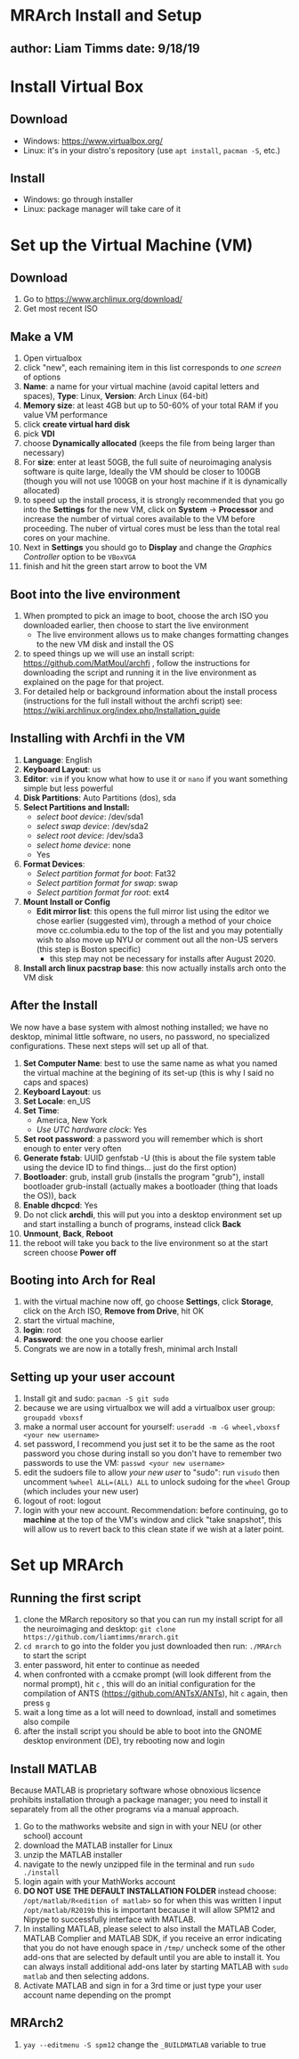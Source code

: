 # MRArch Install and Setup
author: Liam Timms
date: 9/18/19
---

# Install Virtual Box
## Download
* Windows: https://www.virtualbox.org/
* Linux: it's in your distro's repository (use `apt install`, `pacman -S`, etc.)

## Install
* Windows: go through installer
* Linux: package manager will take care of it

# Set up the Virtual Machine (VM)
## Download
1. Go to https://www.archlinux.org/download/
2. Get most recent ISO

## Make a VM
1. Open virtualbox
2. click "new", each remaining item in this list corresponds to *one screen* of options
3. **Name**: a name for your virtual machine (avoid capital letters and spaces), **Type**: Linux, **Version**: Arch Linux (64-bit)
4. **Memory size**: at least 4GB but up to 50-60% of your total RAM if you value VM performance
5. click **create virtual hard disk**
6. pick **VDI**
7. choose **Dynamically allocated** (keeps the file from being larger than necessary)
8. For **size**: enter at least 50GB, the full suite of neuroimaging analysis software is quite large, Ideally the VM should be closer to 100GB (though you will not use 100GB on your host machine if it is dynamically allocated)
9. to speed up the install process, it is strongly recommended that you go into the **Settings** for the new VM, click on **System** -> **Processor** and increase the number of virtual cores available to the VM before proceeding. The nuber of virtual cores must be less than the total real cores on your machine.
10. Next in **Settings** you should go to **Display** and change the *Graphics Controller* option to be `VBoxVGA`
11. finish and hit the green start arrow to boot the VM

## Boot into the live environment
1. When prompted to pick an image to boot, choose the arch ISO you downloaded earlier, then choose to start the live environment
    * The live environment allows us to make changes formatting changes to the new VM disk and install the OS
3. to speed things up we will use an install script: https://github.com/MatMoul/archfi , follow the instructions for downloading the script and running it in the live environment as explained on the page for that project.
5. For detailed help or background information about the install process (instructions for the full install without the archfi script) see: https://wiki.archlinux.org/index.php/Installation_guide

## Installing with Archfi in the VM
1. **Language**: English
2. **Keyboard Layout**: us
3. **Editor**: `vim` if you know what how to use it or `nano` if you want something simple but less powerful
4. **Disk Partitions**: Auto Partitions (dos), sda
5. **Select Partitions and Install:**
    * *select boot device*: /dev/sda1
    * *select swap device*: /dev/sda2
    * *select root device*: /dev/sda3
    * *select home device*: none
    * Yes
6. **Format Devices**:
    * *Select partition format for boot*: Fat32
    * *Select partition format for swap*: swap
    * *Select partition format for root*: ext4
7. **Mount Install or Config**
    * **Edit mirror list**: this opens the full mirror list using the editor we chose earlier (suggested vim), through a method of your choice move cc.columbia.edu to the top of the list and you may potentially wish to also move up NYU or comment out all the non-US servers (this step is Boston specific)
        + this step may not be necessary for installs after August 2020.
8. **Install arch linux pacstrap base**: this now actually installs arch onto the VM disk

## After the Install

We now have a base system with almost nothing installed; we have no desktop, minimal little software, no users, no password, no specialized configurations. These next steps will set up all of that.

1. **Set Computer Name**: best to use the same name as what you named the virtual machine at the begining of its set-up (this is why I said no caps and spaces)
2. **Keyboard Layout**: us
3. **Set Locale**: en\_US
4. **Set Time**:
    * America, New York
    * *Use UTC hardware clock*: Yes
5. **Set root password**: a password you will remember which is short enough to enter very often
6. **Generate fstab**: UUID genfstab -U (this is about the file system table using the device ID to find things... just do the first option)
7. **Bootloader**: grub, install grub (installs the program "grub"), install bootloader grub-install (actually makes a bootloader (thing that loads the OS)), back
8. **Enable dhcpcd**: Yes
9. Do not click **archdi**, this will put you into a desktop environment set up and start installing a bunch of programs, instead click **Back**
10. **Unmount**, **Back**, **Reboot**
11. the reboot will take you back to the live environment so at the start screen choose **Power off**

## Booting into Arch for Real
1. with the virtual machine now off, go choose **Settings**, click **Storage**, click on the Arch ISO, **Remove from Drive**, hit OK
2. start the virtual machine,
3. **login**: root
4. **Password**: the one you choose earlier
5. Congrats we are now in a totally fresh, minimal arch Install

## Setting up your user account
1. Install git and sudo: `pacman -S git sudo`
2. because we are using virtualbox we will add a virtualbox user group: `groupadd vboxsf`
2. make a normal user account for yourself: `useradd -m -G wheel,vboxsf <your new username>`
3. set password, I recommend you just set it to be the same as the root password you chose during install so you don't have to remember two passwords to use the VM: `passwd <your new username>`
4. edit the sudoers file to allow *your new user* to "sudo": run `visudo` then uncomment `%wheel ALL=(ALL) ALL` to unlock sudoing for the `wheel` Group (which includes your new user)
4. logout of root: logout
5. login with your new account. Recommendation: before continuing, go to **machine** at the top of the VM's window and click "take snapshot", this will allow us to revert back to this clean state if we wish at a later point.

# Set up MRArch
## Running the first script
1. clone the MRarch repository so that you can run my install script for all the neuroimaging and desktop: `git clone https://github.com/liamtimms/mrarch.git`
2. `cd mrarch` to go into the folder you just downloaded then run: `./MRArch` to start the script
3. enter password, hit enter to continue as needed
4. when confronted with a ccmake prompt (will look different from the normal prompt), hit `c` , this will do an initial configuration for the compilation of ANTS (https://github.com/ANTsX/ANTs), hit `c` again, then press `g`
4. wait a long time as a lot will need to download, install and sometimes also compile
5. after the install script you should be able to boot into the GNOME desktop environment (DE), try rebooting now and login

## Install MATLAB
Because MATLAB is proprietary software whose obnoxious licsence prohibits installation through a package manager; you need to install it separately from all the other programs via a manual approach.

1. Go to the mathworks website and sign in with your NEU (or other school) account
2. download the MATLAB installer for Linux
3. unzip the MATLAB installer
4. navigate to the newly unzipped file in the terminal and run `sudo ./install`
5. login again with your MathWorks account
6. **DO NOT USE THE DEFAULT INSTALLATION FOLDER** instead choose: `/opt/matlab/R<edition of matlab>` so for when this was written I input `/opt/matlab/R2019b` this is important because it will allow SPM12 and Nipype to successfully interface with MATLAB.
7. In installing MATLAB, please select to also install the MATLAB Coder, MATLAB Complier and MATLAB SDK, if you receive an error indicating that you do not have enough space in `/tmp/` uncheck some of the other add-ons that are selected by default until you are able to install it. You can always install additional add-ons later by starting MATLAB with `sudo matlab` and then selecting addons.
8. Activate MATLAB and sign in for a 3rd time or just type your user account name depending on the prompt

## MRArch2

1. `yay --editmenu -S spm12` change the `_BUILDMATLAB` variable to true

